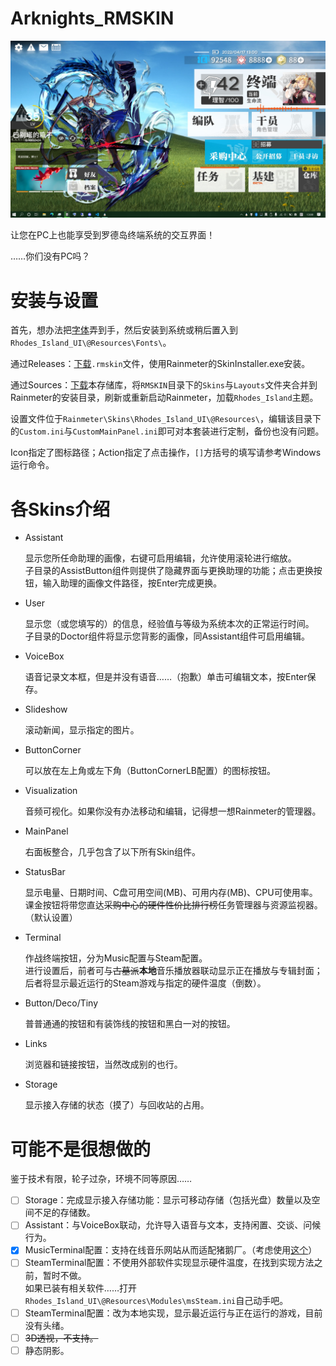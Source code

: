 # Arknights_RMSKIN
![Main Layout](docs/img/Desktop.jpg)

让您在PC上也能享受到罗德岛终端系统的交互界面！

……你们没有PC吗？

# 安装与设置
首先，想办法把[字体](RMSKIN/Skins/Rhodes_Island_UI/%40Resources/Fonts/FontList.txt)弄到手，然后安装到系统或稍后置入到`Rhodes_Island_UI\@Resources\Fonts\`。

通过Releases：[下载](https://github.com/zhengzhi805/Arknights_RMSKIN/releases)`.rmskin`文件，使用Rainmeter的SkinInstaller.exe安装。

通过Sources：[下载](https://github.com/zhengzhi805/Arknights_RMSKIN/archive/refs/heads/master.zip)本存储库，将`RMSKIN`目录下的`Skins`与`Layouts`文件夹合并到Rainmeter的安装目录，刷新或重新启动Rainmeter，加载`Rhodes_Island`主题。

设置文件位于`Rainmeter\Skins\Rhodes_Island_UI\@Resources\`，编辑该目录下的`Custom.ini`与`CustomMainPanel.ini`即可对本套装进行定制，备份也没有问题。

Icon指定了图标路径；Action指定了点击操作，`[]`方括号的填写请参考Windows运行命令。

# 各Skins介绍
* Assistant

  显示您所任命助理的画像，右键可启用编辑，允许使用滚轮进行缩放。<br>
  子目录的AssistButton组件则提供了隐藏界面与更换助理的功能；点击更换按钮，输入助理的画像文件路径，按Enter完成更换。

* User

  显示您（或您填写的）的信息，经验值与等级为系统本次的正常运行时间。<br>
  子目录的Doctor组件将显示您背影的画像，同Assistant组件可启用编辑。

* VoiceBox

  语音记录文本框，但是并没有语音……（抱歉）单击可编辑文本，按Enter保存。

* Slideshow

  滚动新闻，显示指定的图片。

* ButtonCorner

  可以放在左上角或左下角（ButtonCornerLB配置）的图标按钮。

* Visualization

  音频可视化。如果你没有办法移动和编辑，记得想一想Rainmeter的管理器。

* MainPanel

  右面板整合，几乎包含了以下所有Skin组件。

* StatusBar

  显示电量、日期时间、C盘可用空间(MB)、可用内存(MB)、CPU可使用率。课金按钮将带您直达~~采购中心的硬件性价比排行榜~~任务管理器与资源监视器。（默认设置）

* Terminal

  作战终端按钮，分为Music配置与Steam配置。<br>
  进行设置后，前者可与~~古墓派~~**本地**音乐播放器联动显示正在播放与专辑封面；后者将显示最近运行的Steam游戏与指定的硬件温度（倒数）。

* Button/Deco/Tiny

  普普通通的按钮和有装饰线的按钮和黑白一对的按钮。

* Links

  浏览器和链接按钮，当然改成别的也行。

* Storage

  显示接入存储的状态（摸了）与回收站的占用。

# 可能不是很想做的
鉴于技术有限，轮子过杂，环境不同等原因……
- [ ] Storage：完成显示接入存储功能：显示可移动存储（包括光盘）数量以及空间不足的存储数。
- [ ] Assistant：与VoiceBox联动，允许导入语音与文本，支持闲置、交谈、问候行为。
- [x] MusicTerminal配置：支持在线音乐网站从而适配猪鹅厂。（考虑使用[这个](https://github.com/tjhrulz/WebNowPlaying-BrowserExtension)）
- [ ] SteamTerminal配置：不使用外部软件实现显示硬件温度，在找到实现方法之前，暂时不做。<br>
如果已装有相关软件……打开`Rhodes_Island_UI\@Resources\Modules\msSteam.ini`自己动手吧。
- [ ] SteamTerminal配置：改为本地实现，显示最近运行与正在运行的游戏，目前没有头绪。
- [ ] ~~3D透视，不支持。~~
- [ ] 静态阴影。
